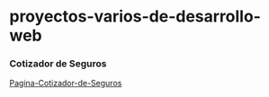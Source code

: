 # proyectos-varios-de-desarrollo-web
### Cotizador de Seguros
<a href='https://sweet-gumption-bd275d.netlify.app/'>Pagina-Cotizador-de-Seguros</a>
